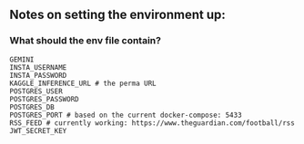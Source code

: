 ## Notes on setting the environment up:

### What should the env file contain?
```
GEMINI
INSTA_USERNAME
INSTA_PASSWORD
KAGGLE_INFERENCE_URL # the perma URL
POSTGRES_USER
POSTGRES_PASSWORD
POSTGRES_DB
POSTGRES_PORT # based on the current docker-compose: 5433
RSS_FEED # currently working: https://www.theguardian.com/football/rss
JWT_SECRET_KEY
```